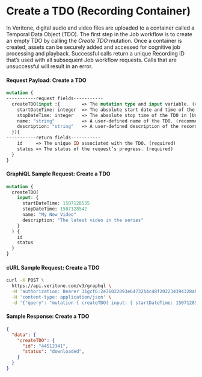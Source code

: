 # Create a TDO (Recording Container)

In Veritone, digital audio and video files are uploaded to a container
called a Temporal Data Object (TDO). The first step in the Job workflow
is to create an empty TDO by calling the *Create TDO* mutation. Once a
container is created, assets can be securely added and accessed for
cognitive job processing and playback. Successful calls return a unique
Recording ID that’s used with all subsequent Job workflow requests.
Calls that are unsuccessful will result in an error.

#### Request Payload: Create a TDO

```graphql
mutation {
-----------request fields-----------
  createTDO(input :{        => The mutation type and input variable. (required)
    startDateTime: integer  => The absolute start date and time of the TDO in [Unix/Epoch](https://www.epochconverter.com/) timestamp format.  (required)
    stopDateTime: integer   => The absolute stop time of the TDO in [Unix/Epoch](https://www.epochconverter.com/) timestamp format. (required)
    name: "string"          => A user-defined name of the TDO. (recommended)
    description: "string"   => A user-defined description of the recording. (optional)
  }){
-----------return fields-----------
    id     => The unique ID associated with the TDO. (required)
    status => The status of the request’s progress. (required)
  }
}
```

#### GraphiQL Sample Request: Create a TDO

```graphql
mutation {
  createTDO(
    input: {
      startDateTime: 1507128535
      stopDateTime: 1507128542
      name: "My New Video"
      description: "The latest video in the series"
    }
  ) {
    id
    status
  }
}
```

#### cURL Sample Request: Create a TDO

```bash
curl -X POST \
  https://api.veritone.com/v3/graphql \
  -H 'authorization: Bearer 31gcf6:2e76022093e64732b4c48f202234394328abcf72d50e4981b8043a19e8d9baac' \
  -H 'content-type: application/json' \
  -d '{"query": "mutation { createTDO( input: { startDateTime: 1507128535, stopDateTime: 1507128542, name: \"My New Video\", description: \"The latest video in the series\" }) { id,  status } }" }'
```

#### Sample Response: Create a TDO

```json
{
  "data": {
    "createTDO": {
      "id": "44512341",
      "status": "downloaded",
    }
  }
}
```
